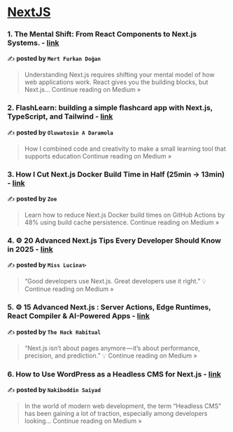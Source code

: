 
<h1><a href=https://medium.com/tag/nextjs/recommended target="_blank" rel="noopener noreferrer">NextJS</a></h1>
<h3>1. The Mental Shift: From React Components to Next.js Systems. - <a href="https://medium.com/@mertfurkandgn/the-mental-shift-from-react-components-to-next-js-systems-75e43775f679?source=rss------nextjs-5" target="_blank" rel="noopener noreferrer">link</a></h3>

✍️ **posted by `Mert Furkan Doğan`**

<blockquote>Understanding Next.js requires shifting your mental model of how web applications work. React gives you the building blocks, but Next.js…
Continue reading on Medium »</blockquote>

<h3>2. FlashLearn: building a simple flashcard app with Next.js, TypeScript, and Tailwind - <a href="https://medium.com/@oadaramola/flashlearn-building-a-simple-flashcard-app-with-next-js-typescript-and-tailwind-1e60c54711f3?source=rss------nextjs-5" target="_blank" rel="noopener noreferrer">link</a></h3>

✍️ **posted by `Oluwatosin A Daramola`**

<blockquote>How I combined code and creativity to make a small learning tool that supports education
Continue reading on Medium »</blockquote>

<h3>3. How I Cut Next.js Docker Build Time in Half (25min → 13min) - <a href="https://medium.com/@quicksilversel/how-i-cut-next-js-docker-build-time-in-half-25min-13min-5536abb6daa4?source=rss------nextjs-5" target="_blank" rel="noopener noreferrer">link</a></h3>

✍️ **posted by `Zoe`**

<blockquote>Learn how to reduce Next.js Docker build times on GitHub Actions by 48% using build cache persistence.
Continue reading on Medium »</blockquote>

<h3>4. ⚙️ 20 Advanced Next.js Tips Every Developer Should Know in 2025  - <a href="https://medium.com/@MissLucina/%EF%B8%8F-20-advanced-next-js-tips-every-developer-should-know-in-2025-9c5e1472252a?source=rss------nextjs-5" target="_blank" rel="noopener noreferrer">link</a></h3>

✍️ **posted by `Miss Lucina✨`**

<blockquote>“Good developers use Next.js. Great developers use it right.” 💡
Continue reading on Medium »</blockquote>

<h3>5. ⚙️ 15 Advanced Next.js : Server Actions, Edge Runtimes, React Compiler & AI-Powered Apps  - <a href="https://medium.com/@theHackHabitual/%EF%B8%8F-15-advanced-next-js-server-actions-edge-runtimes-react-compiler-ai-powered-apps-302de47bc16c?source=rss------nextjs-5" target="_blank" rel="noopener noreferrer">link</a></h3>

✍️ **posted by `The Hack Habitual`**

<blockquote>“Next.js isn’t about pages anymore — it’s about performance, precision, and prediction.” 💡
Continue reading on Medium »</blockquote>

<h3>6. How to Use WordPress as a Headless CMS for Next.js - <a href="https://medium.com/@nakiboddin.saiyad/how-to-use-wordpress-as-a-headless-cms-for-next-js-f8b6a2067cb1?source=rss------nextjs-5" target="_blank" rel="noopener noreferrer">link</a></h3>

✍️ **posted by `Nakiboddin Saiyad`**

<blockquote>In the world of modern web development, the term “Headless CMS” has been gaining a lot of traction, especially among developers looking…
Continue reading on Medium »</blockquote>

